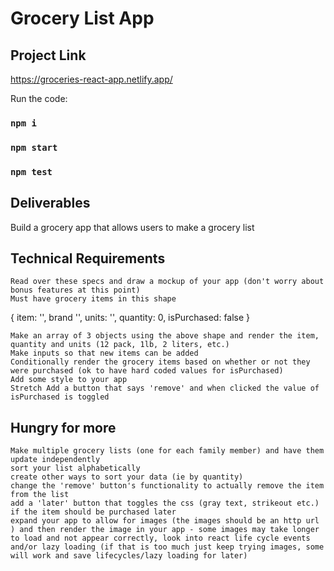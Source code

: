 # Grocery List App
## Project Link
https://groceries-react-app.netlify.app/

Run the code:
### `npm i`
### `npm start`
### `npm test`


## Deliverables
Build a grocery app that allows users to make a grocery list

## Technical Requirements

    Read over these specs and draw a mockup of your app (don't worry about bonus features at this point)
    Must have grocery items in this shape

{
  item: '',
  brand '',
  units: '',
  quantity: 0,
  isPurchased: false
}

    Make an array of 3 objects using the above shape and render the item, quantity and units (12 pack, 1lb, 2 liters, etc.)
    Make inputs so that new items can be added
    Conditionally render the grocery items based on whether or not they were purchased (ok to have hard coded values for isPurchased)
    Add some style to your app
    Stretch Add a button that says 'remove' and when clicked the value of isPurchased is toggled


## Hungry for more

    Make multiple grocery lists (one for each family member) and have them update independently
    sort your list alphabetically
    create other ways to sort your data (ie by quantity)
    change the 'remove' button's functionality to actually remove the item from the list
    add a 'later' button that toggles the css (gray text, strikeout etc.) if the item should be purchased later
    expand your app to allow for images (the images should be an http url ) and then render the image in your app - some images may take longer to load and not appear correctly, look into react life cycle events and/or lazy loading (if that is too much just keep trying images, some will work and save lifecycles/lazy loading for later)

